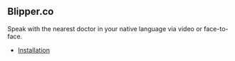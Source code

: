 ## Blipper.co

Speak with the nearest doctor in your native language via video or face-to-face.

* [Installation](../docs/installation.md)
